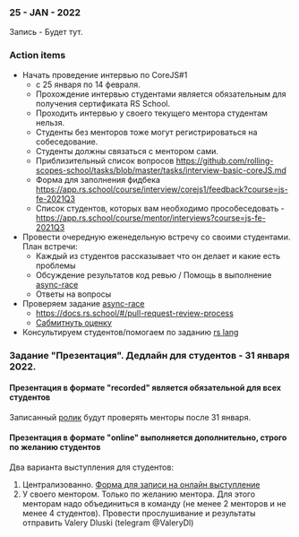 ### 25 - JAN - 2022
Запись - Будет тут.

### Action items
- Начать проведение интервью по CoreJS#1
    - с 25 января по 14 февраля.
    - Прохождение интервью студентами является обязательным для получения сертификата RS School.
    - Проходить интервью у своего текущего ментора студентам нельзя.
    - Студенты без менторов тоже могут регистрироваться на собеседование. 
    - Студенты должны связаться с ментором сами.
    - Приблизительный список вопросов https://github.com/rolling-scopes-school/tasks/blob/master/tasks/interview-basic-coreJS.md
    - Форма для заполнения фидбека https://app.rs.school/course/interview/corejs1/feedback?course=js-fe-2021Q3
    - Список студентов, которых вам необходимо прособеседовать - https://app.rs.school/course/mentor/interviews?course=js-fe-2021Q3
- Провести очередную еженедельную встречу со своими студентами. План встречи:
     - Каждый из студентов рассказывает что он делает и какие есть проблемы
     - Обсуждение результатов код ревью / Помощь в выполнение [async-race](https://github.com/rolling-scopes-school/tasks/blob/master/tasks/async-race.md)
     - Ответы на вопросы
- Проверяем задание [async-race](https://github.com/rolling-scopes-school/tasks/blob/master/tasks/async-race.md)
    - https://docs.rs.school/#/pull-request-review-process
    - [Сабмитнуть оценку](https://app.rs.school/course/mentor/submit-review?course=js-fe-2021Q3)
- Консультируем студентов/помогаем по заданию [rs lang](https://github.com/rolling-scopes-school/tasks/pull/512)

### Задание "Презентация". Дедлайн для студентов - 31 января 2022.
#### Презентация в формате "recorded" является обязательной для всех студентов
Записанный [ролик](https://github.com/rolling-scopes-school/tasks/blob/master/tasks/presentation.md) будут проверять менторы после 31 января.

#### Презентация в формате "online" выполняется дополнительно, строго по желанию студентов
Два варианта выступления для студентов:
1. Централизованно. [Форма для записи на онлайн выступление](https://docs.google.com/spreadsheets/d/1suQWWCfpeeSNUL85d7iqOezR6Brw-b_4qejtpsPxmHY/edit#gid=0)
2. У своего ментором. Только по желанию ментора. Для этого менторам надо объединиться в команду (не менее 2 менторов и не менее 4 студентов). Провести прослушивание и результаты отправить Valery Dluski (telegram @ValeryDl)

